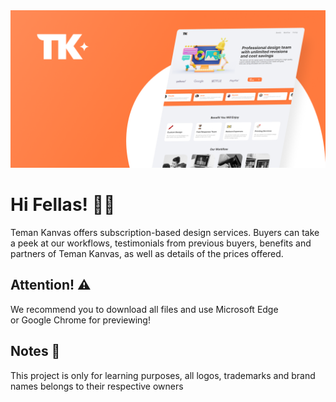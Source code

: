 <img src="assets/readme-pic.png" alt="Teman-Kanvas">

<h1>Hi Fellas! 👋🏻 </h1>

Teman Kanvas offers subscription-based design services. Buyers can take a peek at our workflows, testimonials from previous buyers, benefits and partners of Teman Kanvas, as well as details of the prices offered. 

<h2>Attention! ⚠️</h2>
We recommend you to download all files and use Microsoft Edge or Google Chrome for previewing!

<h2>Notes 📝</h2>
This project is only for learning purposes, all logos, trademarks and brand names belongs to their respective owners
